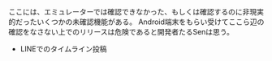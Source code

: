 ここには、エミュレーターでは確認できなかった、もしくは確認するのに非現実的だったいくつかの未確認機能がある。
Android端末をもらい受けてここら辺の確認をなさない上でのリリースは危険であると開発者たるSenは思う。

* LINEでのタイムライン投稿
